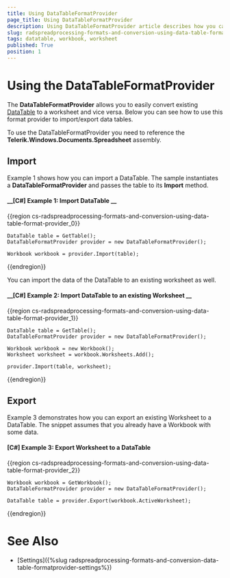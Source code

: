 ```yaml
---
title: Using DataTableFormatProvider
page_title: Using DataTableFormatProvider
description: Using DataTableFormatProvider article describes how you can convert a DataTable to a worksheet and vice versa. 
slug: radspreadprocessing-formats-and-conversion-using-data-table-format-provider
tags: datatable, workbook, worksheet
published: True
position: 1
---
```


# Using the DataTableFormatProvider

The __DataTableFormatProvider__ allows you to easily convert existing [DataTable](https://docs.microsoft.com/en-us/dotnet/api/system.data.datatable?view=net-5.0) to a worksheet and vice versa. Below you can see how to use this format provider to import/export data tables.

To use the DataTableFormatProvider you need to reference the __Telerik.Windows.Documents.Spreadsheet__ assembly. 

## Import

Example 1 shows how you can import a DataTable. The sample instantiates a __DataTableFormatProvider__ and passes the table to its __Import__ method.   

#### __[C#] Example 1: Import DataTable __

{{region cs-radspreadprocessing-formats-and-conversion-using-data-table-format-provider_0}}

	DataTable table = GetTable();
	DataTableFormatProvider provider = new DataTableFormatProvider();
	
	Workbook workbook = provider.Import(table);

{{endregion}}

You can import the data of the DataTable to an existing worksheet as well.

#### __[C#] Example 2: Import DataTable to an existing Worksheet __

{{region cs-radspreadprocessing-formats-and-conversion-using-data-table-format-provider_1}}

	DataTable table = GetTable();
	DataTableFormatProvider provider = new DataTableFormatProvider();
	
	Workbook workbook = new Workbook();
	Worksheet worksheet = workbook.Worksheets.Add();
	
	provider.Import(table, worksheet);

{{endregion}}

## Export

Example 3 demonstrates how you can export an existing Worksheet to a DataTable. The snippet assumes that you already have a Workbook with some data.

#### __[C#] Example 3: Export Worksheet to a DataTable__

{{region cs-radspreadprocessing-formats-and-conversion-using-data-table-format-provider_2}}
	
	Workbook workbook = GetWorkbook();
	DataTableFormatProvider provider = new DataTableFormatProvider();
	
	DataTable table = provider.Export(workbook.ActiveWorksheet);

{{endregion}}

# See Also

* [Settings]({%slug radspreadprocessing-formats-and-conversion-data-table-formatprovider-settings%})